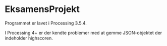 # EksamensProjekt

Programmet er lavet i Processing 3.5.4.

I Processing 4+ er der kendte problemer med at gemme JSON-objektet der indeholder highscoren. 